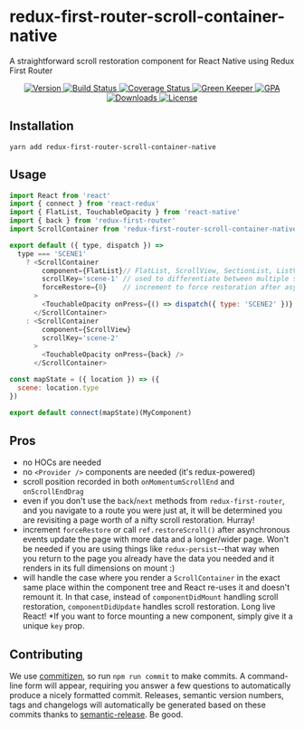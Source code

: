 # redux-first-router-scroll-container-native 

A straightforward scroll restoration component for React Native using Redux First Router

<p align="center">
  <a href="https://www.npmjs.com/package/redux-first-router-scroll-container-native">
    <img src="https://img.shields.io/npm/v/redux-first-router-scroll-container-native.svg" alt="Version" />
  </a>

  <a href="https://travis-ci.org/faceyspacey/redux-first-router-scroll-container-native">
    <img src="https://travis-ci.org/faceyspacey/redux-first-router-scroll-container-native.svg?branch=master" alt="Build Status" />
  </a>

  <a href="https://lima.codeclimate.com/github/faceyspacey/redux-first-router-scroll-container-native/coverage">
    <img src="https://lima.codeclimate.com/github/faceyspacey/redux-first-router-scroll-container-native/badges/coverage.svg" alt="Coverage Status"/>
  </a>

  <a href="https://greenkeeper.io">
    <img src="https://badges.greenkeeper.io/faceyspacey/redux-first-router-scroll-container-native.svg" alt="Green Keeper" />
  </a>

  <a href="https://lima.codeclimate.com/github/faceyspacey/redux-first-router-scroll-container-native">
    <img src="https://lima.codeclimate.com/github/faceyspacey/redux-first-router-scroll-container-native/badges/gpa.svg" alt="GPA" />
  </a>

  <a href="https://www.npmjs.com/package/redux-first-router-scroll-container-native">
    <img src="https://img.shields.io/npm/dt/redux-first-router-scroll-container-native.svg" alt="Downloads" />
  </a>

  <a href="https://www.npmjs.com/package/redux-first-router-scroll-container-native">
    <img src="https://img.shields.io/npm/l/redux-first-router-scroll-container-native.svg" alt="License" />
  </a>
</p>


## Installation
```
yarn add redux-first-router-scroll-container-native
```

## Usage

```js
import React from 'react'
import { connect } from 'react-redux'
import { FlatList, TouchableOpacity } from 'react-native'
import { back } from 'redux-first-router'
import ScrollContainer from 'redux-first-router-scroll-container-native'

export default ({ type, dispatch }) =>
  type === 'SCENE1'
    ? <ScrollContainer
        component={FlatList}// FlatList, ScrollView, SectionList, ListView, etc
        scrollKey='scene-1' // used to differentiate between multiple scrollViews
        forceRestore={0}    // increment to force restoration after asynchrony
      >
        <TouchableOpacity onPress={() => dispatch({ type: 'SCENE2' })} />
      </ScrollContainer>
    : <ScrollContainer 
        component={ScrollView} 
        scrollKey='scene-2'
      >
        <TouchableOpacity onPress={back} />
      </ScrollContainer>

const mapState = ({ location }) => ({
  scene: location.type
})

export default connect(mapState)(MyComponent)
```


## Pros
- no HOCs are needed
- no `<Provider />` components are needed (it's redux-powered)
- scroll position recorded in both `onMomentumScrollEnd` and `onScrollEndDrag`
- even if you don't use the `back`/`next` methods from `redux-first-router`, and you navigate to a route you were just at, it will be determined you are revisiting a page worth of a nifty scroll restoration. Hurray!
- increment `forceRestore` or call `ref.restoreScroll()` after asynchronous events update the page with more data and a longer/wider page. Won't be needed if you are using things like `redux-persist`--that way when you return to the page you already have the data you needed and it renders in its full dimensions on mount :)
- will handle the case where you render a `ScrollContainer` in the exact same place within the component tree and React re-uses it and doesn't remount it. In that case, instead of `componentDidMount` handling scroll restoration, `componentDidUpdate` handles scroll restoration. Long live React! *If you want to force mounting a new component, simply give it a unique `key` prop.


## Contributing
We use [commitizen](https://github.com/commitizen/cz-cli), so run `npm run commit` to make commits. A command-line form will appear, requiring you answer a few questions to automatically produce a nicely formatted commit. Releases, semantic version numbers, tags and changelogs will automatically be generated based on these commits thanks to [semantic-release](https://github.com/semantic-release/semantic-release). Be good.
